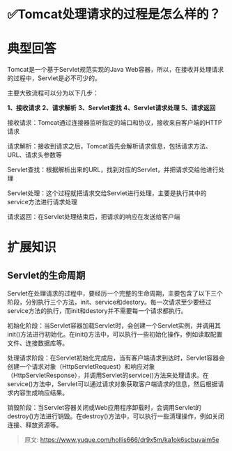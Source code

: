 # ✅Tomcat处理请求的过程是怎么样的？


# 典型回答

Tomcat是一个基于Servlet规范实现的Java Web容器，所以，在接收并处理请求的过程中，Servlet是必不可少的。

主要大致流程可以分为以下几步：

**1、接收请求**
**2、请求解析**
**3、Servlet查找**
**4、Servlet请求处理**
**5、请求返回**

接收请求：Tomcat通过连接器监听指定的端口和协议，接收来自客户端的HTTP请求

请求解析：接收到请求之后，Tomcat首先会解析请求信息，包括请求方法、URL、请求头参数等

Servlet查找：根据解析出来的URL，找到对应的Servlet，并把请求交给他进行处理

Servlet处理：这个过程就把请求交给Servlet进行处理，主要是执行其中的service方法进行请求处理

请求返回：在Servlet处理结束后，把请求的响应在发送给客户端

# 扩展知识


## Servlet的生命周期

Servlet在处理请求的过程中，要经历一个完整的生命周期，主要包含了以下三个阶段，分别执行三个方法，init、service和destory。每一次请求至少要经过service方法的执行，而init和destory并不需要每一个请求都执行。

初始化阶段：当Servlet容器加载Servlet时，会创建一个Servlet实例，并调用其init()方法进行初始化。在init()方法中，可以执行一些初始化操作，例如读取配置文件、连接数据库等。

处理请求阶段：在Servlet初始化完成后，当有客户端请求到达时，Servlet容器会创建一个请求对象（HttpServletRequest）和响应对象（HttpServletResponse），并调用Servlet的service()方法来处理请求。在service()方法中，Servlet可以通过请求对象获取客户端请求的信息，然后根据请求内容生成响应结果。

销毁阶段：当Servlet容器关闭或Web应用程序卸载时，会调用Servlet的destroy()方法进行销毁。在destroy()方法中，可以执行一些清理操作，例如关闭连接、释放资源等。



> 原文: <https://www.yuque.com/hollis666/dr9x5m/ka1ok6scbuvaim5e>